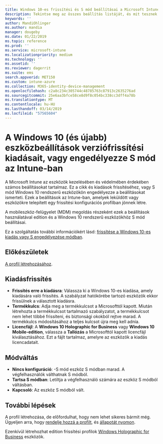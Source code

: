 ```yaml
---
title: Windows 10-es frissítési és S mód beállításai a Microsoft Intune – Azure |} A Microsoft Docs
description: Tekintse meg az összes beállítás listáját, és mit tesznek azt az eszközön egy Windows 10-es kiadásra való frissítéskor, vagy a Microsoft Intune-ban egy eszközkonfigurációs profilt használó eszközök S mód engedélyezéséhez.
keywords: ''
author: MandiOhlinger
ms.author: mandia
manager: dougeby
ms.date: 01/22/2019
ms.topic: reference
ms.prod: ''
ms.service: microsoft-intune
ms.localizationpriority: medium
ms.technology: ''
ms.assetid: ''
ms.reviewer: dagerrit
ms.suite: ems
search.appverid: MET150
ms.custom: intune-azure
ms.collection: M365-identity-device-management
ms.openlocfilehash: c2a8c234c305744c48785763c87913c2635276ad
ms.sourcegitcommit: 25e6aa3bfce58ce8d9f8c054bc338cc3dff4a78b
ms.translationtype: MT
ms.contentlocale: hu-HU
ms.lasthandoff: 03/14/2019
ms.locfileid: "57565604"
---
```

# <a name="windows-10-and-newer-device-settings-to-upgrade-editions-or-enable-s-mode-in-intune"></a>A Windows 10 (és újabb) eszközbeállítások verziófrissítési kiadásait, vagy engedélyezze S mód az Intune-ban

A Microsoft Intune az eszközök kezelésében és védelmében érdekében számos beállításokat tartalmaz. Ez a cikk és kiadások frissítéséhez, vagy S mód Windows 10 rendszerű eszközökön engedélyezze a beállításokat ismerteti. Ezek a beállítások az Intune-ban, amelyek leküldött vagy eszközökre telepített egy frissítési konfigurációs profilban jönnek létre.

A mobileszköz-felügyelet (MDM) megoldás részeként ezek a beállítások használatával edition és a Windows 10 rendszerű eszközökhöz S mód beállításai.

Ez a szolgáltatás további információkért lásd: [frissítése a Windows 10-es kiadás vagy S engedélyezése módban](edition-upgrade-configure-windows-10.md).

## <a name="before-you-begin"></a>Előkészületek

[A profil létrehozásához](edition-upgrade-configure-windows-10.md#create-the-profile).

## <a name="edition-upgrade"></a>Kiadásfrissítés

- **Frissítés erre a kiadásra**: Válassza ki a Windows 10-es kiadása, amely kiadására való frissítés. A szabályzat hatókörébe tartozó eszközök ekkor frissülnek a választott kiadásra.
- **Termékkulcs**: Adja meg a termékkulcsot a Microsofttól kapott. Miután létrehozta a termékkulcsot tartalmazó szabályzatot, a termékkulcsot nem lehet többé frissíteni, és biztonsági okokból rejtve marad. A termékkulcs módosításához a teljes kulcsot újra meg kell adnia.
- **Licencfájl**: A **Windows 10 Holographic for Business** vagy **Windows 10 Mobile-edition**, válassza a **Tallózás** a Microsofttól kapott licencfájl kiválasztásához. Ezt a fájlt tartalmaz, amelyre az eszközök a kiadás licencadatait.

## <a name="mode-switch"></a>Módváltás

- **Nincs konfiguráció**: -S mód eszköz S módban marad. A végfelhasználók válthatnak S módból.
- **Tartsa S módban**: Letiltja a végfelhasználó számára az eszköz S módból váltásban.
- **Kapcsoló**: Az eszköz S módból vált.

## <a name="next-steps"></a>További lépések

A profil létrehozása, de előfordulhat, hogy nem lehet sikeres bármit még. Ügyeljen arra, hogy [rendelje hozzá a profilt](device-profile-assign.md), és [állapotát nyomon](device-profile-monitor.md).

Ezenkívül létrehozhat edition frissítési profilok [Windows Holographic for Business](holographic-upgrade.md) eszközök.
